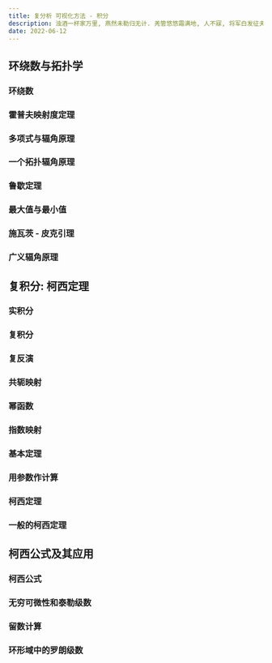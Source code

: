 ```yaml
---
title: 复分析 可视化方法 - 积分
description: 浊酒一杯家万里, 燕然未勒归无计. 羌管悠悠霜满地, 人不寐, 将军白发征夫泪.
date: 2022-06-12
---
```


## 环绕数与拓扑学

### 环绕数

### 霍普夫映射度定理

### 多项式与辐角原理

### 一个拓扑辐角原理

### 鲁歇定理

### 最大值与最小值

### 施瓦茨 - 皮克引理

### 广义辐角原理

## 复积分: 柯西定理

### 实积分

### 复积分

### 复反演

### 共轭映射

### 幂函数

### 指数映射

### 基本定理

### 用参数作计算

### 柯西定理

### 一般的柯西定理

## 柯西公式及其应用

### 柯西公式

### 无穷可微性和泰勒级数

### 留数计算

### 环形域中的罗朗级数
